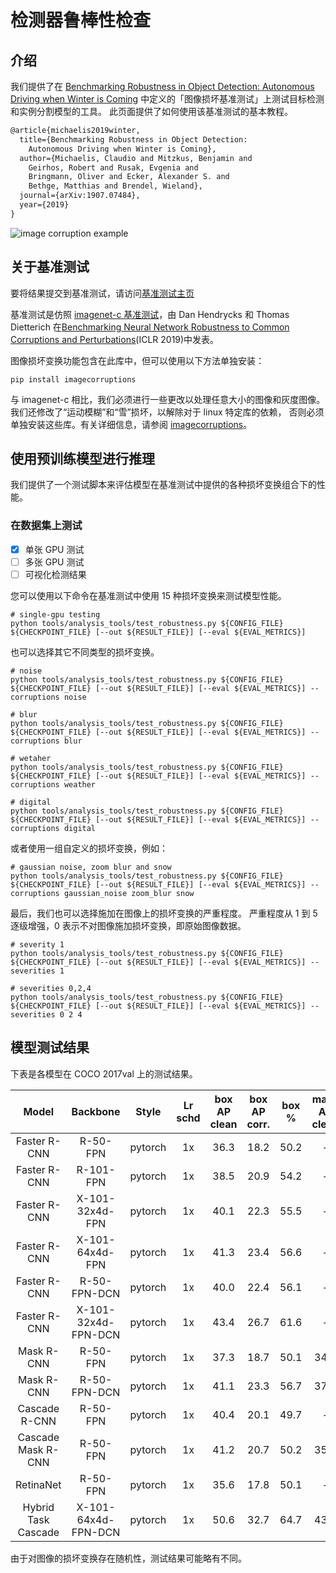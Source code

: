 # 检测器鲁棒性检查

## 介绍

我们提供了在 [Benchmarking Robustness in Object Detection: Autonomous Driving when Winter is Coming](https://arxiv.org/abs/1907.07484) 中定义的「图像损坏基准测试」上测试目标检测和实例分割模型的工具。
此页面提供了如何使用该基准测试的基本教程。

```latex
@article{michaelis2019winter,
  title={Benchmarking Robustness in Object Detection:
    Autonomous Driving when Winter is Coming},
  author={Michaelis, Claudio and Mitzkus, Benjamin and
    Geirhos, Robert and Rusak, Evgenia and
    Bringmann, Oliver and Ecker, Alexander S. and
    Bethge, Matthias and Brendel, Wieland},
  journal={arXiv:1907.07484},
  year={2019}
}
```

![image corruption example](../resources/corruptions_sev_3.png)

## 关于基准测试

要将结果提交到基准测试，请访问[基准测试主页](https://github.com/bethgelab/robust-detection-benchmark)

基准测试是仿照 [imagenet-c 基准测试](https://github.com/hendrycks/robustness)，由 Dan Hendrycks 和 Thomas Dietterich 在[Benchmarking Neural Network Robustness to Common Corruptions and Perturbations](https://arxiv.org/abs/1903.12261)(ICLR 2019)中发表。

图像损坏变换功能包含在此库中，但可以使用以下方法单独安装：

```shell
pip install imagecorruptions
```

与 imagenet-c 相比，我们必须进行一些更改以处理任意大小的图像和灰度图像。
我们还修改了“运动模糊”和“雪”损坏，以解除对于 linux 特定库的依赖，
否则必须单独安装这些库。有关详细信息，请参阅 [imagecorruptions](https://github.com/bethgelab/imagecorruptions)。

## 使用预训练模型进行推理

我们提供了一个测试脚本来评估模型在基准测试中提供的各种损坏变换组合下的性能。

### 在数据集上测试

- [x] 单张 GPU 测试
- [ ] 多张 GPU 测试
- [ ] 可视化检测结果

您可以使用以下命令在基准测试中使用 15 种损坏变换来测试模型性能。

```shell
# single-gpu testing
python tools/analysis_tools/test_robustness.py ${CONFIG_FILE} ${CHECKPOINT_FILE} [--out ${RESULT_FILE}] [--eval ${EVAL_METRICS}]
```

也可以选择其它不同类型的损坏变换。

```shell
# noise
python tools/analysis_tools/test_robustness.py ${CONFIG_FILE} ${CHECKPOINT_FILE} [--out ${RESULT_FILE}] [--eval ${EVAL_METRICS}] --corruptions noise

# blur
python tools/analysis_tools/test_robustness.py ${CONFIG_FILE} ${CHECKPOINT_FILE} [--out ${RESULT_FILE}] [--eval ${EVAL_METRICS}] --corruptions blur

# wetaher
python tools/analysis_tools/test_robustness.py ${CONFIG_FILE} ${CHECKPOINT_FILE} [--out ${RESULT_FILE}] [--eval ${EVAL_METRICS}] --corruptions weather

# digital
python tools/analysis_tools/test_robustness.py ${CONFIG_FILE} ${CHECKPOINT_FILE} [--out ${RESULT_FILE}] [--eval ${EVAL_METRICS}] --corruptions digital
```

或者使用一组自定义的损坏变换，例如：

```shell
# gaussian noise, zoom blur and snow
python tools/analysis_tools/test_robustness.py ${CONFIG_FILE} ${CHECKPOINT_FILE} [--out ${RESULT_FILE}] [--eval ${EVAL_METRICS}] --corruptions gaussian_noise zoom_blur snow
```

最后，我们也可以选择施加在图像上的损坏变换的严重程度。
严重程度从 1 到 5 逐级增强，0 表示不对图像施加损坏变换，即原始图像数据。

```shell
# severity 1
python tools/analysis_tools/test_robustness.py ${CONFIG_FILE} ${CHECKPOINT_FILE} [--out ${RESULT_FILE}] [--eval ${EVAL_METRICS}] --severities 1

# severities 0,2,4
python tools/analysis_tools/test_robustness.py ${CONFIG_FILE} ${CHECKPOINT_FILE} [--out ${RESULT_FILE}] [--eval ${EVAL_METRICS}] --severities 0 2 4
```

## 模型测试结果

下表是各模型在 COCO 2017val 上的测试结果。

Model  | Backbone  | Style   | Lr schd | box AP clean | box AP corr. | box % | mask AP clean | mask AP corr. | mask % |
:-----:|:---------:|:-------:|:-------:|:------------:|:------------:|:-----:|:-------------:|:-------------:|:------:|
Faster R-CNN | R-50-FPN  | pytorch | 1x      | 36.3   | 18.2         | 50.2  | -             | -             | -      |
Faster R-CNN | R-101-FPN | pytorch | 1x      | 38.5   | 20.9         | 54.2  | -             | -             | -      |
Faster R-CNN | X-101-32x4d-FPN | pytorch |1x | 40.1   | 22.3         | 55.5  | -             | -             | -      |
Faster R-CNN | X-101-64x4d-FPN | pytorch |1x | 41.3   | 23.4         | 56.6  | -             | -             | -      |
Faster R-CNN | R-50-FPN-DCN | pytorch | 1x   | 40.0   | 22.4         | 56.1  | -             | -             | -      |
Faster R-CNN | X-101-32x4d-FPN-DCN | pytorch | 1x | 43.4 | 26.7      | 61.6  | -             | -             | -      |
Mask R-CNN   | R-50-FPN  | pytorch | 1x      | 37.3   | 18.7         | 50.1  | 34.2          | 16.8          | 49.1   |
Mask R-CNN   | R-50-FPN-DCN | pytorch | 1x   | 41.1   | 23.3         | 56.7  | 37.2          | 20.7          | 55.7   |
Cascade R-CNN | R-50-FPN  | pytorch | 1x     | 40.4   | 20.1         | 49.7  | -             | -             | -      |
Cascade Mask R-CNN | R-50-FPN  | pytorch | 1x| 41.2   | 20.7         | 50.2  | 35.7          | 17.6          | 49.3   |
RetinaNet    | R-50-FPN  | pytorch | 1x      | 35.6   | 17.8         | 50.1  | -             | -             | -      |
Hybrid Task Cascade | X-101-64x4d-FPN-DCN | pytorch | 1x | 50.6 | 32.7 | 64.7 | 43.8         | 28.1          | 64.0   |

由于对图像的损坏变换存在随机性，测试结果可能略有不同。
